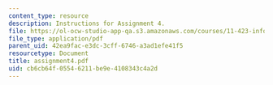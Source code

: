 ```yaml
---
content_type: resource
description: Instructions for Assignment 4.
file: https://ol-ocw-studio-app-qa.s3.amazonaws.com/courses/11-423-information-and-communication-technologies-in-community-development-spring-2004/cb6cb64f05546211be9e4108343c4a2d_assignment4.pdf
file_type: application/pdf
parent_uid: 42ea9fac-e3dc-3cff-6746-a3ad1efe41f5
resourcetype: Document
title: assignment4.pdf
uid: cb6cb64f-0554-6211-be9e-4108343c4a2d
---
```

